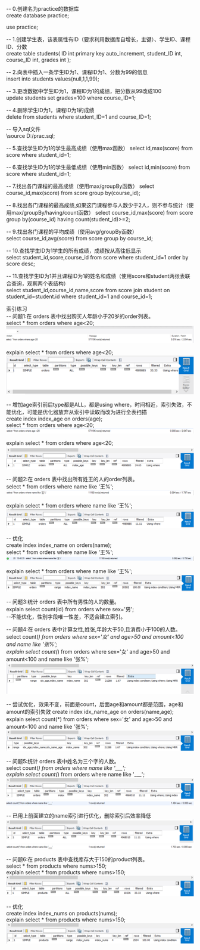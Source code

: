 -- 0.创建名为practice的数据库  
create database practice;  

use practice;  


-- 1.创建学生表，该表属性有ID（要求利用数据库自增长，主键）、学生ID、课程ID、分数  
create table students(
ID int primary key auto_increment,
student_ID int,
course_ID int,
grades int
);  

-- 2.向表中插入一条学生ID为1、课程ID为1、分数为99的信息  
insert into students values(null,1,1,99);  

-- 3.更改数据中学生ID为1，课程ID为1的成绩，把分数从99改成100  
update students set grades=100 where course_ID=1;  

-- 4.删除学生ID为1，课程ID为1的成绩  
delete from students where student_ID=1 and course_ID=1;  

-- 导入sql文件  
\source D:/prac.sql;   

-- 5.查找学生ID为1的学生最高成绩（使用max函数） 
select id,max(score) from score where student_id=1;

-- 6.查找学生ID为1的学生最低成绩（使用min函数） 
select id,min(score) from score where student_id=1;

-- 7.找出各门课程的最高成绩（使用max/groupBy函数） 
select course_id,max(score) from score group by(course_id);  

-- 8.找出各门课程的最高成绩,如果这门课程参与人数少于2人，则不参与统计（使用max/groupBy/having/count函数） 
select course_id,max(score) from score group by(course_id) having count(student_id)>=2;  

-- 9.找出各门课程的平均成绩（使用avg/groupBy函数）  
select course_id,avg(score) from score group by course_id;  

-- 10.查找学生ID为1学生的所有成绩，成绩按从高往低显示  
select student_id,score,course_id from score where student_id=1 order by score desc;  

-- 11.查找学生ID为1并且课程ID为1的姓名和成绩（使用score和student两张表联合查询，观察两个表结构）  
select student_id,course_id,name,score from score
join
student on student_id=student.id
where student_id=1 and course_id=1;  

索引练习  
-- 问题1:在 orders 表中找出购买人年龄小于20岁的order列表。   
select * from orders where age<20;  
<img src='Q1\Q1_01.png'>  

explain select * from orders where age<20;  
<img src='Q1\Q1_02.png'>  

-- 增加age索引前后type都是ALL，都是using where，时间相近，索引失效，不能优化，可能是优化器放弃从索引中读取而改为进行全表扫描  
create index index_age on orders(age);  
select * from orders where age<20;  
<img src='Q1\Q1_03.png'> 

explain select * from orders where age<20;  
<img src='Q1\Q1_04.png'>  

  
  
  
-- 问题2:在 orders 表中找出所有姓王的人的order列表。  
select * from orders where name like '王%';  
<img src='Q2\Q2_1.png'> 

explain select * from orders where name like '王%';  
<img src='Q2\Q2_2.png'> 

-- 优化  
create index index_name on orders(name);  
select * from orders where name like '王%';  
<img src='Q2\Q2_3.png'>  

explain select * from orders where name like '王%';  
<img src='Q2\Q2_4.png'>  


-- 问题3:统计 orders 表中所有男性的人的数量。  
explain select count(id) from orders where sex='男';  
--不能优化，性别字段唯一性差，不适合建立索引。   

-- 问题4:在 orders 表中计算女性,姓张,年龄大于50,且消费小于100的人数。  
select count(*) from orders where sex='女' and age>50 and amount<100 and name like '张%';  
explain select count(*) from orders where sex='女' and age>50 and amount<100 and name like '张%';  
<img src='Q4\Q4_1.png'>  

-- 尝试优化，效果不变，前面是count，后面age和amount都是范围，age和amount的索引失效
create index idx_name_age on orders(name,age);  
explain select count(*) from orders where sex='女' and age>50 and amount<100 and name like '张%';  
<img src='Q4\Q4_2.png'>  


-- 问题5:统计 orders 表中姓名为三个字的人数。  
select count(*) from orders where name like '___';  
explain select count(*) from orders where name like '___';  
<img src='Q5\Q5_1.png'>  
<img src='Q5\Q5_3.png'>  

-- 已用上前面建立的name索引进行优化，删除索引后效率降低  
<img src='Q5\Q5_2.png'>  
<img src='Q5\Q5_4.png'>  


-- 问题6:在 products 表中查找库存大于150的product列表。  
select * from products where nums>150;  
explain select * from products where nums>150;  
<img src='Q6\Q6_1.png'>  

-- 优化  
create index index_nums on products(nums);  
explain select * from products where nums>150;  
<img src='Q6\Q6_2.png'>  
